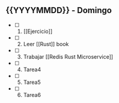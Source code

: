 ## {{YYYYMMDD}} - Domingo

- [ ] 1. [[Ejercicio]]
- [ ] 2. Leer [[Rust]] book
- [ ] 3. Trabajar [[Redis Rust Microservice]]
- [ ] 4. Tarea4
- [ ] 5. Tarea5
- [ ] 6. Tarea6

